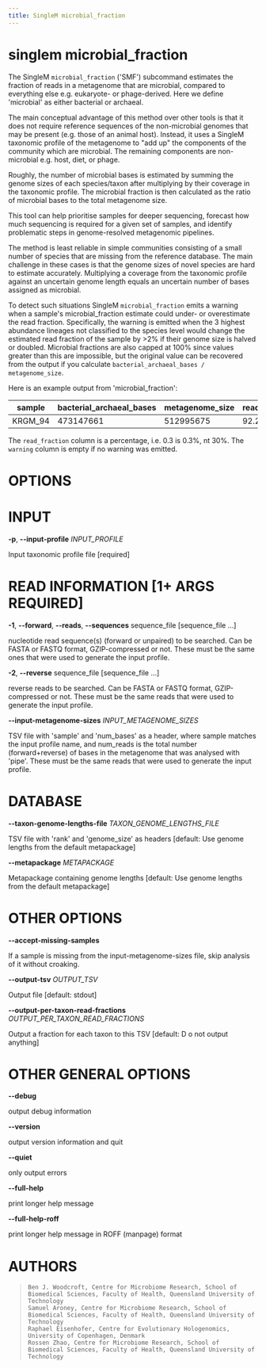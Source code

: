 ```yaml
---
title: SingleM microbial_fraction
---
```

# singlem microbial_fraction
The SingleM `microbial_fraction` ('SMF') subcommand estimates the fraction of reads in a metagenome that are microbial, compared to everything else e.g. eukaryote- or phage-derived. Here we define 'microbial' as either bacterial or archaeal.

The main conceptual advantage of this method over other tools is that it does not require reference sequences of the non-microbial genomes that may be present (e.g. those of an animal host). Instead, it uses a SingleM taxonomic profile of the metagenome to "add up" the components of the community which are microbial. The remaining components are non-microbial e.g. host, diet, or phage. 

Roughly, the number of microbial bases is estimated by summing the genome sizes of each species/taxon after multiplying by their coverage in the taxonomic profile. The microbial fraction is then calculated as the ratio of microbial bases to the total metagenome size.

This tool can help prioritise samples for deeper sequencing, forecast how much sequencing is required for a given set of samples, and identify problematic steps in genome-resolved metagenomic pipelines.

The method is least reliable in simple communities consisting of a small number of species that are missing from the reference database. The main challenge in these cases is that the genome sizes of novel species are hard to estimate accurately. Multiplying a coverage from the taxonomic profile against an uncertain genome length equals an uncertain number of bases assigned as microbial.

To detect such situations SingleM `microbial_fraction` emits a warning when a sample's microbial_fraction estimate could under- or overestimate the read fraction. Specifically, the warning is emitted when the 3 highest abundance lineages not classified to the species level would change the estimated read fraction of the sample by >2% if their genome size is halved or doubled. Microbial fractions are also capped at 100% since values greater than this are impossible, but the original value can be recovered from the output if you calculate `bacterial_archaeal_bases / metagenome_size`.

Here is an example output from 'microbial_fraction':

| sample      | bacterial_archaeal_bases | metagenome_size | read_fraction | warning |
| ----------- | ------------------------ | --------------- | ------------- | ------- |
| KRGM_94     | 473147661                | 512995675       | 92.23         |         |

The `read_fraction` column is a percentage, i.e. 0.3 is 0.3%, nt 30%. The `warning` column is empty if no warning was emitted.

OPTIONS
=======

INPUT
=====

**-p**, **\--input-profile** *INPUT_PROFILE*

  Input taxonomic profile file [required]

READ INFORMATION [1+ ARGS REQUIRED]
=====================================

**-1**, **\--forward**, **\--reads**, **\--sequences** sequence_file [sequence_file \...]

  nucleotide read sequence(s) (forward or unpaired) to be searched.
    Can be FASTA or FASTQ format, GZIP-compressed or not. These must be
    the same ones that were used to generate the input profile.

**-2**, **\--reverse** sequence_file [sequence_file \...]

  reverse reads to be searched. Can be FASTA or FASTQ format,
    GZIP-compressed or not. These must be the same reads that were used
    to generate the input profile.

**\--input-metagenome-sizes** *INPUT_METAGENOME_SIZES*

  TSV file with \'sample\' and \'num_bases\' as a header, where sample
    matches the input profile name, and num_reads is the total number
    (forward+reverse) of bases in the metagenome that was analysed with
    \'pipe\'. These must be the same reads that were used to generate
    the input profile.

DATABASE
========

**\--taxon-genome-lengths-file** *TAXON_GENOME_LENGTHS_FILE*

  TSV file with \'rank\' and \'genome_size\' as headers [default: Use
    genome lengths from the default metapackage]

**\--metapackage** *METAPACKAGE*

  Metapackage containing genome lengths [default: Use genome lengths
    from the default metapackage]

OTHER OPTIONS
=============

**\--accept-missing-samples**

  If a sample is missing from the input-metagenome-sizes file, skip
    analysis of it without croaking.

**\--output-tsv** *OUTPUT_TSV*

  Output file [default: stdout]

**\--output-per-taxon-read-fractions** *OUTPUT_PER_TAXON_READ_FRACTIONS*

  Output a fraction for each taxon to this TSV [default: D o not
    output anything]

OTHER GENERAL OPTIONS
=====================

**\--debug**

  output debug information

**\--version**

  output version information and quit

**\--quiet**

  only output errors

**\--full-help**

  print longer help message

**\--full-help-roff**

  print longer help message in ROFF (manpage) format

AUTHORS
=======

>     Ben J. Woodcroft, Centre for Microbiome Research, School of Biomedical Sciences, Faculty of Health, Queensland University of Technology
>     Samuel Aroney, Centre for Microbiome Research, School of Biomedical Sciences, Faculty of Health, Queensland University of Technology
>     Raphael Eisenhofer, Centre for Evolutionary Hologenomics, University of Copenhagen, Denmark
>     Rossen Zhao, Centre for Microbiome Research, School of Biomedical Sciences, Faculty of Health, Queensland University of Technology
